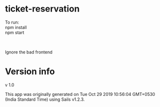 # ticket-reservation

To run: <br>
npm install <br>
npm start <br>

<br> <br>
Ignore the bad frontend 
<br>



# Version info

v 1.0 <br>

This app was originally generated on Tue Oct 29 2019 10:56:04 GMT+0530 (India Standard Time) using Sails v1.2.3.



